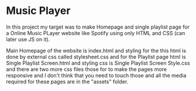 # Music Player

In this project my target was to make Homepage and single playlist page for a Online Music PLayer website like Spotify using only HTML and CSS (can later use JS on it).

Main Homepage of the website is index.html and styling for the this html is done by external css called stylesheet.css and for the Playlist page html is Single Playlist Screen.html and styling css is Single Playlist Screen Style.css and there are two more css files those for to make the pages more responsive and I don't think that you need to touch those and all the media required for these pages are in the "assets" folder.

